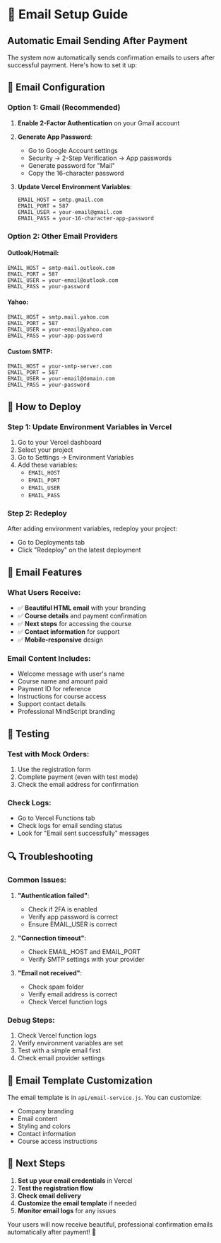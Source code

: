 # 📧 Email Setup Guide

## Automatic Email Sending After Payment

The system now automatically sends confirmation emails to users after successful payment. Here's how to set it up:

## 🔧 Email Configuration

### Option 1: Gmail (Recommended)

1. **Enable 2-Factor Authentication** on your Gmail account
2. **Generate App Password**:
   - Go to Google Account settings
   - Security → 2-Step Verification → App passwords
   - Generate password for "Mail"
   - Copy the 16-character password

3. **Update Vercel Environment Variables**:
   ```
   EMAIL_HOST = smtp.gmail.com
   EMAIL_PORT = 587
   EMAIL_USER = your-email@gmail.com
   EMAIL_PASS = your-16-character-app-password
   ```

### Option 2: Other Email Providers

#### Outlook/Hotmail:
```
EMAIL_HOST = smtp-mail.outlook.com
EMAIL_PORT = 587
EMAIL_USER = your-email@outlook.com
EMAIL_PASS = your-password
```

#### Yahoo:
```
EMAIL_HOST = smtp.mail.yahoo.com
EMAIL_PORT = 587
EMAIL_USER = your-email@yahoo.com
EMAIL_PASS = your-app-password
```

#### Custom SMTP:
```
EMAIL_HOST = your-smtp-server.com
EMAIL_PORT = 587
EMAIL_USER = your-email@domain.com
EMAIL_PASS = your-password
```

## 🚀 How to Deploy

### Step 1: Update Environment Variables in Vercel

1. Go to your Vercel dashboard
2. Select your project
3. Go to Settings → Environment Variables
4. Add these variables:
   - `EMAIL_HOST`
   - `EMAIL_PORT` 
   - `EMAIL_USER`
   - `EMAIL_PASS`

### Step 2: Redeploy

After adding environment variables, redeploy your project:
- Go to Deployments tab
- Click "Redeploy" on the latest deployment

## 📧 Email Features

### What Users Receive:
- ✅ **Beautiful HTML email** with your branding
- ✅ **Course details** and payment confirmation
- ✅ **Next steps** for accessing the course
- ✅ **Contact information** for support
- ✅ **Mobile-responsive** design

### Email Content Includes:
- Welcome message with user's name
- Course name and amount paid
- Payment ID for reference
- Instructions for course access
- Support contact details
- Professional MindScript branding

## 🧪 Testing

### Test with Mock Orders:
1. Use the registration form
2. Complete payment (even with test mode)
3. Check the email address for confirmation

### Check Logs:
- Go to Vercel Functions tab
- Check logs for email sending status
- Look for "Email sent successfully" messages

## 🔍 Troubleshooting

### Common Issues:

1. **"Authentication failed"**:
   - Check if 2FA is enabled
   - Verify app password is correct
   - Ensure EMAIL_USER is correct

2. **"Connection timeout"**:
   - Check EMAIL_HOST and EMAIL_PORT
   - Verify SMTP settings with your provider

3. **"Email not received"**:
   - Check spam folder
   - Verify email address is correct
   - Check Vercel function logs

### Debug Steps:
1. Check Vercel function logs
2. Verify environment variables are set
3. Test with a simple email first
4. Check email provider settings

## 📝 Email Template Customization

The email template is in `api/email-service.js`. You can customize:
- Company branding
- Email content
- Styling and colors
- Contact information
- Course access instructions

## 🎯 Next Steps

1. **Set up your email credentials** in Vercel
2. **Test the registration flow** 
3. **Check email delivery**
4. **Customize the email template** if needed
5. **Monitor email logs** for any issues

Your users will now receive beautiful, professional confirmation emails automatically after payment! 🎉
